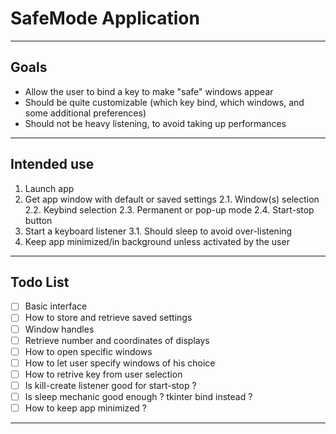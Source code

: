 # SafeMode Application

---

## Goals

- Allow the user to bind a key to make "safe" windows appear
- Should be quite customizable (which key bind, which windows, and some additional preferences)
- Should not be heavy listening, to avoid taking up performances

---

## Intended use

1. Launch app
2. Get app window with default or saved settings
   2.1. Window(s) selection
   2.2. Keybind selection
   2.3. Permanent or pop-up mode
   2.4. Start-stop button
3. Start a keyboard listener
   3.1. Should sleep to avoid over-listening
4. Keep app minimized/in background unless activated by the user

---

## Todo List

- [ ] Basic interface
- [ ] How to store and retrieve saved settings
- [ ] Window handles
- [ ] Retrieve number and coordinates of displays
- [ ] How to open specific windows
- [ ] How to let user specify windows of his choice
- [ ] How to retrive key from user selection
- [ ] Is kill-create listener good for start-stop ?
- [ ] Is sleep mechanic good enough ? tkinter bind instead ?
- [ ] How to keep app minimized ?

---
